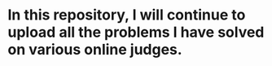 # In this repository, I will continue to upload all the problems I have solved on various online judges.
